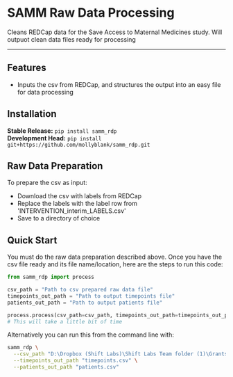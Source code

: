 # SAMM Raw Data Processing

Cleans REDCap data for the Save Access to Maternal Medicines study. Will outpuot clean data files ready for processing

---

## Features
* Inputs the csv from REDCap, and structures the output into an easy file for data processing


## Installation
**Stable Release:** `pip install samm_rdp`<br>
**Development Head:** `pip install git+https://github.com/mollyblank/samm_rdp.git`

## Raw Data Preparation 
To prepare the csv as input:
* Download the csv with labels from REDCap 
* Replace the labels with the label row from 'INTERVENTION_interim_LABELS.csv'
* Save to a directory of choice

## Quick Start
You must do the raw data preparation described above. Once you have the csv file ready and its file name/location, here are the steps to run this code: 

```python
from samm_rdp import process

csv_path = "Path to csv prepared raw data file"
timepoints_out_path = "Path to output timepoints file"
patients_out_path = "Path to output patients file"

process.process(csv_path=csv_path, timepoints_out_path=timepoints_out_path, patients_out_path=patients_out_path))
# This will take a little bit of time
```
Alternatively you can run this from the command line with:
```bash
samm_rdp \
  --csv_path "D:\Dropbox (Shift Labs)\Shift Labs Team folder (1)\Grants\SLAB USAID\DATA - Study summary reports - data - analysis\Data processing\SAMM_CONTROL_HEADERS.csv" \
  --timepoints_out_path "timepoints.csv" \
  --patients_out_path "patients.csv"
```


<!-- 
## Documentation
For full package documentation please visit [mollyblank.github.io/samm_rdp](https://mollyblank.github.io/samm_rdp).
 -->
<!-- 
## Development
See [CONTRIBUTING.md](CONTRIBUTING.md) for information related to developing the code.

## The Four Commands You Need To Know
1. `pip install -e .[dev]`

    This will install your package in editable mode with all the required development
    dependencies (i.e. `tox`).

2. `make build`

    This will run `tox` which will run all your tests in both Python 3.7
    and Python 3.8 as well as linting your code.

3. `make clean`

    This will clean up various Python and build generated files so that you can ensure
    that you are working in a clean environment.

4. `make docs`

    This will generate and launch a web browser to view the most up-to-date
    documentation for your Python package.

#### Additional Optional Setup Steps:
* Turn your project into a GitHub repository:
  * Make sure you have `git` installed, if you don't, [follow these instructions](https://git-scm.com/book/en/v2/Getting-Started-Installing-Git)
  * Make an account on [github.com](https://github.com)
  * Go to [make a new repository](https://github.com/new)
  * _Recommendations:_
    * _It is strongly recommended to make the repository name the same as the Python
    package name_
    * _A lot of the following optional steps are *free* if the repository is Public,
    plus open source is cool_
  * After a GitHub repo has been created, run the following commands:
    * `git remote add origin git@github.com:mollyblank/samm_rdp.git`
    * `git push -u origin master`
* Register samm_rdp with Codecov:
  * Make an account on [codecov.io](https://codecov.io)
  (Recommended to sign in with GitHub)
  * Select `mollyblank` and click: `Add new repository`
  * Copy the token provided, go to your [GitHub repository's settings and under the `Secrets` tab](https://github.com/mollyblank/samm_rdp/settings/secrets),
  add a secret called `CODECOV_TOKEN` with the token you just copied.
  Don't worry, no one will see this token because it will be encrypted.
* Generate and add an access token as a secret to the repository for auto documentation
generation to work
  * Go to your [GitHub account's Personal Access Tokens page](https://github.com/settings/tokens)
  * Click: `Generate new token`
  * _Recommendations:_
    * _Name the token: "Auto-Documentation Generation" or similar so you know what it
    is being used for later_
    * _Select only: `repo:status`, `repo_deployment`, and `public_repo` to limit what
    this token has access to_
  * Copy the newly generated token
  * Go to your [GitHub repository's settings and under the `Secrets` tab](https://github.com/mollyblank/samm_rdp/settings/secrets),
  add a secret called `ACCESS_TOKEN` with the personal access token you just created.
  Don't worry, no one will see this password because it will be encrypted.
* Register your project with PyPI:
  * Make an account on [pypi.org](https://pypi.org)
  * Go to your [GitHub repository's settings and under the `Secrets` tab](https://github.com/mollyblank/samm_rdp/settings/secrets),
  add a secret called `PYPI_TOKEN` with your password for your PyPI account.
  Don't worry, no one will see this password because it will be encrypted.
  * Next time you push to the branch: `stable`, GitHub actions will build and deploy
  your Python package to PyPI.
  * _Recommendation: Prior to pushing to `stable` it is recommended to install and run
  `bumpversion` as this will,
  tag a git commit for release and update the `setup.py` version number._
* Add branch protections to `master` and `stable`
    * To protect from just anyone pushing to `master` or `stable` (the branches with
    more tests and deploy
    configurations)
    * Go to your [GitHub repository's settings and under the `Branches` tab](https://github.com/mollyblank/samm_rdp/settings/branches), click `Add rule` and select the
    settings you believe best.
    * _Recommendations:_
      * _Require pull request reviews before merging_
      * _Require status checks to pass before merging (Recommended: lint and test)_

#### Suggested Git Branch Strategy
1. `master` is for the most up-to-date development, very rarely should you directly
commit to this branch. GitHub Actions will run on every push and on a CRON to this
branch but still recommended to commit to your development branches and make pull
requests to master.
2. `stable` is for releases only. When you want to release your project on PyPI, simply
make a PR from `master` to `stable`, this template will handle the rest as long as you
have added your PyPI information described in the above **Optional Steps** section.
3. Your day-to-day work should exist on branches separate from `master`. Even if it is
just yourself working on the repository, make a PR from your working branch to `master`
so that you can ensure your commits don't break the development head. GitHub Actions
will run on every push to any branch or any pull request from any branch to any other
branch.
4. It is recommended to use "Squash and Merge" commits when committing PR's. It makes
each set of changes to `master` atomic and as a side effect naturally encourages small
well defined PR's.
5. GitHub's UI is bad for rebasing `master` onto `stable`, as it simply adds the
commits to the other branch instead of properly rebasing from what I can tell. You
should always rebase locally on the CLI until they fix it.

 -->
